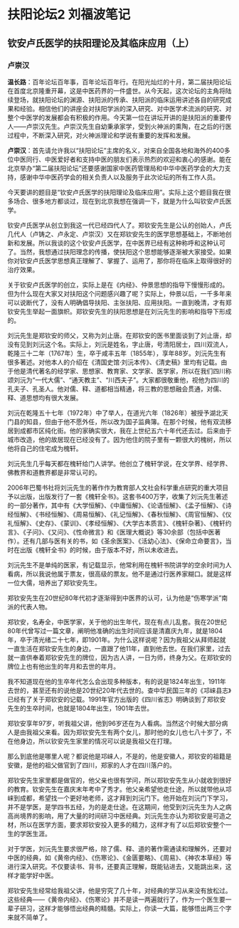 # 扶阳论坛2 刘福波笔记

## 钦安卢氏医学的扶阳理论及其临床应用（上）

### 卢崇汉

**温长路**：百年论坛百年事，百年论坛百年行。在阳光灿烂的十月，第二届扶阳论坛在首度北京隆重开幕，这是中医药界的一件盛世。从今天起，这次论坛的主角将陆续登场，就扶阳论坛的渊源、扶阳派的传承、扶阳派的临床运用讲述各自的研究成果和经验。相信他们的讲座会对扶阳学派的深入研究、对中医学术流派的研究、对整个中医学的发展都会有积极的作用。今天第一位在讲坛开讲的是扶阳派的重要传人——卢崇汉先生。卢崇汉先生自幼秉承家学，受到火神派的熏陶，在之后的行医过程中，不断深入研究，对火神派理论和学说有重要的发挥和发展。

**卢崇汉**：首先请允许我以“扶阳论坛”主席的名义，对来自全国各地和海外的400多位中医同行、中医爱好者和支持中医的朋友们表示热烈的欢迎和衷心的感谢。能在北京举办“第二届扶阳论坛”还要感谢国家中医药管理局和中华中医药学会的大力支持，感谢中华中医药学会的相关负责人以及服务于此次论坛的所有工作人员。

今天要讲的题目是“钦安卢氏医学的扶阳理论及临床应用”。实际上这个题目我在很多场合、很多地方都谈过，现在到北京我想在强调一下，就是为什么叫钦安卢氏医学。

钦安卢氏医学从创立到我这一代已经四代人了。郑钦安先生是公认的创始人，卢氏几代人（卢铸之、卢永定、卢崇汉）又在郑钦安先生的医学思想基础上，不断地创新和发展。所以我谈的这个钦安卢氏医学，在中医界已经有这种称呼和这种认可了。当然，我想通过扶阳理念的传播，使扶阳这个思想能够逐渐被大家接受。如果你对钦安卢氏医学思想真正理解了、掌握了、运用了，那你将在临床上取得很好的治疗效果。

关于钦安卢氏医学的创立，实际上是在《内经》、仲景思想的指导下慢慢形成的。但为什么现在大家又对扶阳这个问题感兴趣了呢？实际上，仲景以后，一千多年来可以说断代了，没有人明确倡导扶阳、主张扶阳、应用扶阳。一直到晚清，才有郑钦安先生举起一面旗帜。郑钦安先生的扶阳思想是在刘沅先生的影响和指导下形成的。

刘沅先生是郑钦安的师父，又称为刘止唐。在郑钦安的医书里面谈到了刘止唐，却没有见到刘沅这个名。实际上，刘沅是姓名，字止唐，号清阳居士，四川双流人，乾隆三十二年（1767年）生，卒于咸丰五年（1855年），享年88岁。刘沅先生有很多著述。对他本人的介绍在《清国史馆·刘沅本传》、《清史稿》里均有记载。由于他是清代著名的经学家、思想家、教育家、文学家、医学家，所以在我们四川称颂刘沅为“一代大儒”、“通天教主”、“川西夫子”。大家都很敬重他，视他为四川的孔夫子、孔圣人。他对儒、释、道都相当精通，将三教的思想融会贯通，对儒、释、道思想均有很大发展。

刘沅在乾隆五十七年（1972年）中了举人，在道光六年（1826年）被授予湖北天门县的知县，但由于他不愿外任，所以改为国子监典簿。在那个时候，他有双流移居到成都市区纯化街。他的家确实很大，我在上世纪五六十年代还去过。后来由于城市改造，他的故居现在已经没有了。因为他住的院子里有一颗很大的槐树，所以他将自己的住宅成为槐轩。

刘沅先生几乎每天都在槐轩给门人讲学。他创立了槐轩学说，在文学界、经学界、佛教界和道教界都是非常认可的。

2006年巴蜀书社将刘沅先生的著作作为教育部人文社会科学重点研究的重大项目予以出版，出版发行了一套《槐轩全书》。这套书400万字，收集了刘沅先生著述的一部分著作，其中有《大学恒解》、《中庸恒解》、《论语恒解》、《孟子恒解》、《诗经恒解》、《书经恒解》、《周易恒解》、《礼记恒解》、《春秋恒解》、《周官恒解》、《仪礼恒解》、《史存》、《蒙训》、《孝经恒解》、《大学古本质言》、《槐轩杂著》、《槐轩约言》、《子问》、《又问》、《性命微言》和《医理大概说》等30余部（包括中医著作）。还有几部与医有关的书，如《圣余医案》、《活幼心法》、《保命立命要言》，当时在出版《槐轩全书》的时候，由于版本不好，所以未收进去。

刘沅先生不是单纯的医家，有记载显示，他常利用在槐轩书院讲学的空余时间为人看病，所以我说他属于票友，很高级的票友。他不是通过行医养家糊口。就是这样一位大儒，培养出了郑钦安先生。

郑钦安先生在20世纪80年代初才逐渐得到中医界的认可，认为他是“伤寒学派”南派的代表人物。

郑钦安，名寿全，中医学家，关于他的出生年代，现在有点儿乱套。我在20世纪80年代曾写过一篇文章，阐明他准确的出生时间应该是清嘉庆九年，就是1804年，卒于清光绪二十七年，即1901年。为什么这样说呢？因为我祖父从拜师起就一直生活在郑钦安先生的身边，一直跟了他11年，直到他去世。在我们家里，过去就一直供奉着郑钦安先生的牌位，因为古人讲，一日为师，终身为父。在郑钦安的牌位上也有他出生的年月和去世的年月。

我不知道现在他的生卒年代怎么会出现多种版本，有的说是1824年出生，1911年去世的，甚至还有的说他是20世纪20年代去世的。查中华民国三年的《邛崃县志》已经有了关于郑钦安的记载。1991年官方出版的《四川省志》明确谈到了郑钦安先生的生卒时间，也就是1804年出生，1901年去世。

郑钦安享年97岁，听我祖父讲，他到96岁还在为人看病。当然这个时候大部分病人是由我祖父来看。因为郑钦安先生有两个女儿，那时他的女儿也七八十岁了，不在他身边，所以钦安先生家里的情况可以说是我祖父在打理。

那么到底他是哪里人呢？都说他是邛崃人，不是的，他是安徽人，郑钦安的祖籍是安徽，是他的祖父做官到了四川，郑家的人才在四川落户的。

郑钦安先生家里都是做官的，他父亲也很有学问，所以郑钦安先生从小就收到很好的教育。钦安先生在嘉庆末年考中了秀才。他父亲希望他走仕途，所以就带他从邛崃到成都，希望找一个更好地老师，这才拜到刘沅门下。他开始在刘沅门下学习，并不是学医，是学四书五经，为的是走仕途。在这期间，他受到刘沅先生为人之病高尚境界的影响，用了大量的时间研习中医经典。刘沅先生亦认为郑钦安是可造之材，所以在医学方面，要求郑钦安投入更多的精力，这样才有了以后郑钦安整个一生的学医生涯。

对于学医，刘沅先生要求很严格，除了儒、释、道的著作需通读和理解外，还要对中医的经典，如《黄帝内经》、《伤寒论》、《金匮要略》、《周易》、《神农本草经》等进行深入研究。不仅要读书、背书，还要真正理解，既能钻进去，又能跳出来，这样才能学好中医。

郑钦安先生经常给我祖父讲，他是穷究了几十年，对经典的学习从来没有放松过。这些经典——《黄帝内经》、《伤寒论》并不是读一两遍就行了，作为一个医生要一辈子研习，这样才能够悟出经典的精髓。实际上，你读一大篇，能够悟出两三个字来就不简单了。



